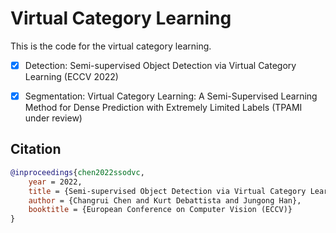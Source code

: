 # Virtual Category Learning

This is the code for the virtual category learning.

- [x] Detection: Semi-supervised Object Detection via Virtual Category Learning (ECCV 2022)   
- [x] Segmentation: Virtual Category Learning: A Semi-Supervised Learning Method for Dense Prediction with Extremely Limited Labels (TPAMI under review)


## Citation

```bibtex
@inproceedings{chen2022ssodvc,
    year = 2022,
    title = {Semi-supervised Object Detection via Virtual Category Learning.},
    author = {Changrui Chen and Kurt Debattista and Jungong Han},
    booktitle = {European Conference on Computer Vision (ECCV)}
}
```
